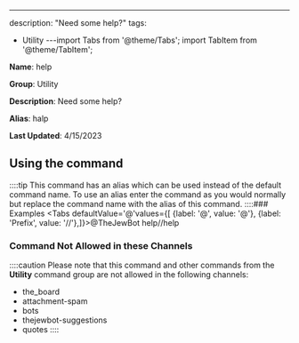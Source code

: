 ---
description: "Need some help?"
tags:
  - Utility
---import Tabs from '@theme/Tabs';
import TabItem from '@theme/TabItem';

**Name**: help

**Group**: Utility

**Description**: Need some help?

**Alias**: halp

**Last Updated**: 4/15/2023

## Using the command



::::tip
This command has an alias which can be used instead of the default command name. To use an alias enter the command as you would normally but replace the command name with the alias of this command.
::::### Examples
<Tabs defaultValue='@'values={[ {label: '@', value: '@'}, {label: 'Prefix', value: '//'},]}><TabItem value='@'>@TheJewBot help</TabItem><TabItem value='//'>//help</TabItem></Tabs>

### Command Not Allowed in these Channels
::::caution Please note that this command and other commands from the **Utility** command group are not allowed in the following channels:
- the_board
- attachment-spam
- bots
- thejewbot-suggestions
- quotes
::::